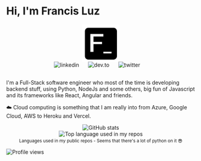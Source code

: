 # Hi, I'm Francis Luz

<p align="center">
  <a href="#">
    <img width="100" src="https://raw.githubusercontent.com/francisluz/francisluz.github.io/master/images/logo.svg" alt="logo" />
  </a>
</p>

<p align="center" style="margin: -20px 0 30px">
  <a href="https://www.linkedin.com/in/francisluz/" target="_blank" style='margin-right:20px; text-decoration: none;'>
    <img align="center" src="https://cdn.jsdelivr.net/npm/simple-icons@3.0.1/icons/linkedin.svg" alt="linkedin" height="22px" width="22px" />
  </a>
  <a href="https://dev.to/francisluz" target="_blank" style='margin-right:20px; text-decoration: none;'>
    <img align="center" src="https://cdn.jsdelivr.net/npm/simple-icons@3.0.1/icons/dev-dot-to.svg" alt="dev.to" height="36px" width="36px" />
  </a>
  <a href="https://twitter.com/francisluz" target="_blank" style='margin-right:20px; text-decoration: none;'>
    <img align="center" src="https://cdn.jsdelivr.net/npm/simple-icons@3.0.1/icons/twitter.svg" alt="twitter" height="22px" width="22px" />
  </a>
</p>

I'm a Full-Stack software engineer who most of the time is developing backend stuff, using Python, NodeJs and some others, big fun of Javascript and its frameworks like React, Angular and friends. 

☁️ Cloud computing is something that I am really into from Azure, Google Cloud, AWS to Heroku and Vercel.

<div align="center">
  <img src="https://github-readme-stats.vercel.app/api?username=francisluz&show_icons=true" alt="GitHub stats" />
  <br />
  <img src="https://github-readme-stats.vercel.app/api/top-langs/?username=francisluz&layout=compact&hide_title=1&card_width=445" alt="Top language used in my repos" />
  <br />
  <small>Languages used in my public repos - Seems that there's a lot of python on it 😎</small>
  <br />
</div>

![Profile views](https://gpvc.arturio.dev/francisluz)  


<!--
**francisluz/francisluz** is a ✨ _special_ ✨ repository because its `README.md` (this file) appears on your GitHub profile.

Here are some ideas to get you started:

- 🔭 I’m currently working on ...
- 🌱 I’m currently learning ...
- 👯 I’m looking to collaborate on ...
- 🤔 I’m looking for help with ...
- 💬 Ask me about ...
- 📫 How to reach me: ...
- 😄 Pronouns: ...
- ⚡ Fun fact: ...
-->

